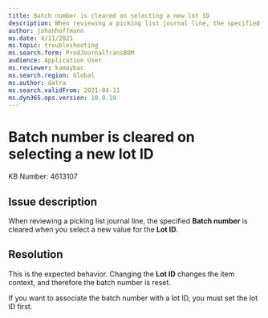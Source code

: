 ```yaml
---
title: Batch number is cleared on selecting a new lot ID
description: When reviewing a picking list journal line, the specified batch number is cleared when you select a new value for the lot ID.
author: johanhoffmann
ms.date: 4/11/2021
ms.topic: troubleshooting
ms.search.form: ProdJournalTransBOM
audience: Application User
ms.reviewer: kamaybac
ms.search.region: Global
ms.author: datra
ms.search.validFrom: 2021-04-11
ms.dyn365.ops.version: 10.0.19
---
```


# Batch number is cleared on selecting a new lot ID

KB Number: 4613107

## Issue description

When reviewing a picking list journal line, the specified **Batch number** is cleared when you select a new value for the **Lot ID**.

## Resolution

This is the expected behavior.  Changing the **Lot ID** changes the item context, and therefore the batch number is reset.

If you want to associate the batch number with a lot ID, you must set the lot ID first.
